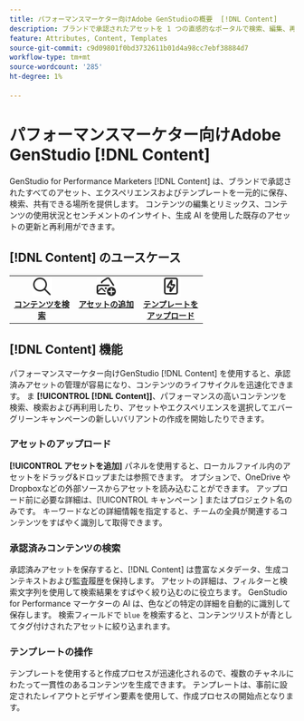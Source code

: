 ```yaml
---
title: パフォーマンスマーケター向けAdobe GenStudioの概要  [!DNL Content]
description: ブランドで承認されたアセットを 1 つの直感的なポータルで検索、編集、再利用、共有する方法について説明します。
feature: Attributes, Content, Templates
source-git-commit: c9d09801f0bd3732611b01d4a98cc7ebf38884d7
workflow-type: tm+mt
source-wordcount: '285'
ht-degree: 1%

---
```



# パフォーマンスマーケター向けAdobe GenStudio [!DNL Content]

GenStudio for Performance Marketers [!DNL Content] は、ブランドで承認されたすべてのアセット、エクスペリエンスおよびテンプレートを一元的に保存、検索、共有できる場所を提供します。 コンテンツの編集とリミックス、コンテンツの使用状況とセンチメントのインサイト、生成 AI を使用した既存のアセットの更新と再利用ができます。

## [!DNL Content] のユースケース

<table style="table-layout:fixed">
<tr style="border: 0;">
   <td align="center" valign="top" width="100">
      <a href="../content/manage-assets.md#search">
      <img alt="拡大鏡" src="../../assets/icons/icon-search.svg" width="35">
      </a>
      <div>
         <a href="../content/manage-assets.md#search">
         <strong> コンテンツを検索 </strong>
         </a>
      </div>
   </td>
   <td align="center" valign="top" width="100">
      <a href="../content/manage-assets.md">
      <img alt="プラス記号（+）付きの画像" src="../../assets/icons/icon-addContent.svg" width="35">
      </a>
      <div>
         <a href="../content/manage-assets.md">
         <strong> アセットの追加 </strong>
         </a>
      </div>
   </td>
<!--
   <td align="center" valign="top" width="100">
      <a href="../content/manage-assets.md#search">
      <img alt="sparkle and new asset" src="../../assets/icons/icon-AIVariation.svg" width="35">
      </a>
      <div>
         <a href="../content/manage-assets.md#search">
         <strong>Refresh content</strong>
         </a>
      </div>
   </td>
-->
   <td align="center" valign="top" width="100">
      <a href="../content/use-templates.md">
      <img alt="アセットの稲妻" src="../../assets/icons/icon-template.svg" width="35">
      </a>
      <div>
         <a href="../content/use-templates.md#upload-a-template">
         <strong> テンプレートをアップロード </strong>
         </a>
      </div>
   </td>
</tr>
</table>

## [!DNL Content] 機能

パフォーマンスマーケター向けGenStudio [!DNL Content] を使用すると、承認済みアセットの管理が容易になり、コンテンツのライフサイクルを迅速化できます。 ま **[!UICONTROL [!DNL Content]]**、パフォーマンスの高いコンテンツを検索、検索および再利用したり、アセットやエクスペリエンスを選択してエバーグリーンキャンペーンの新しいバリアントの作成を開始したりできます。

### アセットのアップロード

**[!UICONTROL アセットを追加]** パネルを使用すると、ローカルファイル内のアセットをドラッグ&amp;ドロップまたは参照できます。 オプションで、OneDrive やDropboxなどの外部ソースからアセットを読み込むことができます。 アップロード前に必要な詳細は、[!UICONTROL  キャンペーン ] またはプロジェクト名のみです。 キーワードなどの詳細情報を指定すると、チームの全員が関連するコンテンツをすばやく識別して取得できます。

### 承認済みコンテンツの検索

承認済みアセットを保存すると、[!DNL Content] は豊富なメタデータ、生成コンテキストおよび監査履歴を保持します。 アセットの詳細は、フィルターと検索文字列を使用して検索結果をすばやく絞り込むのに役立ちます。 GenStudio for Performance マーケターの AI は、色などの特定の詳細を自動的に識別して保存します。 検索フィールドで `blue` を検索すると、コンテンツリストが青としてタグ付けされたアセットに絞り込まれます。

### テンプレートの操作

テンプレートを使用すると作成プロセスが迅速化されるので、複数のチャネルにわたって一貫性のあるコンテンツを生成できます。 テンプレートは、事前に設定されたレイアウトとデザイン要素を使用して、作成プロセスの開始点となります。
